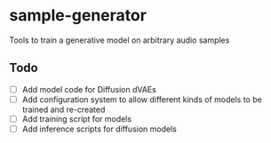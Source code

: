 # sample-generator
Tools to train a generative model on arbitrary audio samples

## Todo

- [ ] Add model code for Diffusion dVAEs
- [ ] Add configuration system to allow different kinds of models to be trained and re-created
- [ ] Add training script for models
- [ ] Add inference scripts for diffusion models
